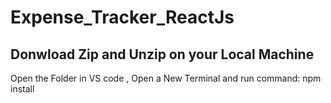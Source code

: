 # Expense_Tracker_ReactJs

## Donwload Zip and Unzip on your Local Machine 
Open the Folder in VS code , Open a New Terminal and run command:
npm install
